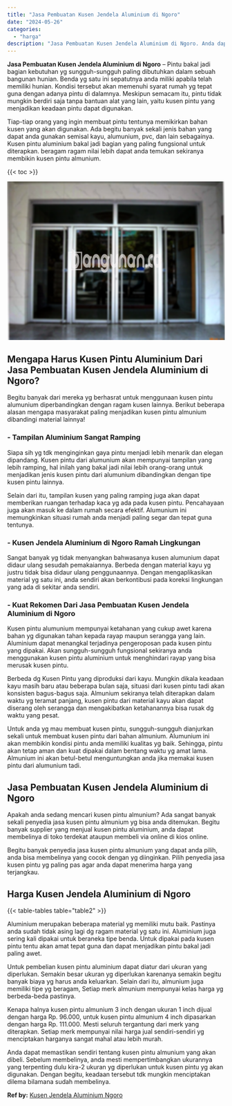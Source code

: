 ```yaml
---
title: "Jasa Pembuatan Kusen Jendela Aluminium di Ngoro"
date: "2024-05-26"
categories: 
  - "harga"
description: "Jasa Pembuatan Kusen Jendela Aluminium di Ngoro. Anda dapat memastikan sendiri tentang kusen pintu almunium yang akan dibeli. Sebelum membelinya, anda mesti..."
---
```


**Jasa Pembuatan Kusen Jendela Aluminium di Ngoro** – Pintu bakal jadi bagian kebutuhan yg sungguh-sungguh paling dibutuhkan dalam sebuah bangunan hunian. Benda yg satu ini sepatutnya anda miliki apabila telah memiliki hunian. Kondisi tersebut akan memenuhi syarat rumah yg tepat guna dengan adanya pintu di dalamnya. Meskipun semacam itu, pintu tidak mungkin berdiri saja tanpa bantuan alat yang lain, yaitu kusen pintu yang menjadikan keadaan pintu dapat digunakan.

Tiap-tiap orang yang ingin membuat pintu tentunya memikirkan bahan kusen yang akan digunakan. Ada begitu banyak sekali jenis bahan yang dapat anda gunakan semisal kayu, alumunium, pvc, dan lain sebagainya. Kusen pintu aluminium bakal jadi bagian yang paling fungsional untuk diterapkan. beragam ragam nilai lebih dapat anda temukan sekiranya membikin kusen pintu almunium.

{{< toc >}}

![Jasa Pembuatan Kusen Jendela Aluminium di Ngoro](/images/harga-kusen-jendela-alumunium-13.png)

## Mengapa Harus Kusen Pintu Aluminium Dari Jasa Pembuatan Kusen Jendela Aluminium di Ngoro?

Begitu banyak dari mereka yg berhasrat untuk menggunaan kusen pintu alumunium diperbandingkan dengan ragam kusen lainnya. Berikut beberapa alasan mengapa masyarakat paling menjadikan kusen pintu almunium dibandingi material lainnya!

### \- Tampilan Aluminium Sangat Ramping

Siapa sih yg tdk menginginkan gaya pintu menjadi lebih menarik dan elegan dipandang. Kusen pintu dari alumunium akan mempunyai tampilan yang lebih ramping, hal inilah yang bakal jadi nilai lebih orang-orang untuk menjadikan jenis kusen pintu dari alumunium dibandingkan dengan tipe kusen pintu lainnya.

Selain dari itu, tampilan kusen yang paling ramping juga akan dapat memberikan ruangan terhadap kaca yg ada pada kusen pintu. Pencahayaan juga akan masuk ke dalam rumah secara efektif. Alumunium ini memungkinkan situasi rumah anda menjadi paling segar dan tepat guna tentunya.

### \- Kusen Jendela Aluminium di Ngoro Ramah Lingkungan

Sangat banyak yg tidak menyangkan bahwasanya kusen alumunium dapat didaur ulang sesudah pemakaiannya. Berbeda dengan material kayu yg justru tidak bisa didaur ulang penggunaannya. Dengan mengaplikasikan material yg satu ini, anda sendiri akan berkontibusi pada koreksi lingkungan yang ada di sekitar anda sendiri.

### \- Kuat Rekomen Dari Jasa Pembuatan Kusen Jendela Aluminium di Ngoro

Kusen pintu alumunium mempunyai ketahanan yang cukup awet karena bahan yg digunakan tahan kepada rayap maupun serangga yang lain. Aluminium dapat menangkal terjadinya pengeroposan pada kusen pintu yang dipakai. Akan sungguh-sungguh fungsional sekiranya anda menggunakan kusen pintu aluminium untuk menghindari rayap yang bisa merusak kusen pintu.

Berbeda dg Kusen Pintu yang diproduksi dari kayu. Mungkin dikala keadaan kayu masih baru atau beberapa bulan saja, situasi dari kusen pintu tadi akan konsisten bagus-bagus saja. Almunium sekiranya telah diterapkan dalam waktu yg teramat panjang, kusen pintu dari material kayu akan dapat diserang oleh serangga dan mengakibatkan ketahanannya bisa rusak dg waktu yang pesat.

Untuk anda yg mau membuat kusen pintu, sungguh-sungguh dianjurkan sekali untuk membuat kusen pintu dari bahan almunium. Alumunium ini akan membikin kondisi pintu anda memiliki kualitas yg baik. Sehingga, pintu akan tetap aman dan kuat dipakai dalam bentang waktu yg amat lama. Almunium ini akan betul-betul menguntungkan anda jika memakai kusen pintu dari alumunium tadi.

## Jasa Pembuatan Kusen Jendela Aluminium di Ngoro

Apakah anda sedang mencari kusen pintu almunium? Ada sangat banyak sekali penyedia jasa kusen pintu almunium yg bisa anda ditemukan. Begitu banyak supplier yang menjual kusen pintu aluminium, anda dapat membelinya di toko terdekat ataupun membeli via online di kios online.

Begitu banyak penyedia jasa kusen pintu almunium yang dapat anda pilih, anda bisa membelinya yang cocok dengan yg diinginkan. Pilih penyedia jasa kusen pintu yg paling pas agar anda dapat menerima harga yang terjangkau.

## Harga Kusen Jendela Aluminium di Ngoro

{{< table-tables table="table2" >}}

Aluminium merupakan beberapa material yg memiliki mutu baik. Pastinya anda sudah tidak asing lagi dg ragam material yg satu ini. Aluminium juga sering kali dipakai untuk beraneka tipe benda. Untuk dipakai pada kusen pintu tentu akan amat tepat guna dan dapat menjadikan pintu bakal jadi paling awet.

Untuk pembelian kusen pintu aluminium dapat diatur dari ukuran yang diperlukan. Semakin besar ukuran yg diperlukan karenanya semakin begitu banyak biaya yg harus anda keluarkan. Selain dari itu, almunium juga memiliki tipe yg beragam, Setiap merk almunium mempunyai kelas harga yg berbeda-beda pastinya.

Kenapa halnya kusen pintu almunium 3 inch dengan ukuran 1 inch dijual dengan harga Rp. 96.000, untuk kusen pintu almunium 4 inch dipasarkan dengan harga Rp. 111.000. Mesti seluruh tergantung dari merk yang diterapkan. Setiap merk mempunyai nilai harga jual sendiri-sendiri yg menciptakan harganya sangat mahal atau lebih murah.

Anda dapat memastikan sendiri tentang kusen pintu almunium yang akan dibeli. Sebelum membelinya, anda mesti mempertimbangkan ukurannya yang terpenting dulu kira-2 ukuran yg diperlukan untuk kusen pintu yg akan digunakan. Dengan begitu, keadaan tersebut tdk mungkin menciptakan dilema bilamana sudah membelinya.

**Ref by:** [Kusen Jendela Aluminium Ngoro](https://id.wikipedia.org/wiki/Kusen)
